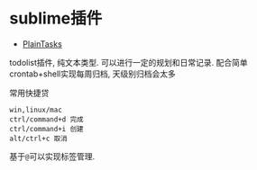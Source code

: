 # sublime插件

* [PlainTasks](https://github.com/aziz/PlainTasks)

todolist插件, 纯文本类型. 可以进行一定的规划和日常记录. 配合简单crontab+shell实现每周归档, 天级别归档会太多

常用快捷贷
```
win,linux/mac
ctrl/command+d 完成
ctrl/command+i 创建
alt/ctrl+c 取消
```

基于`@`可以实现标签管理.
